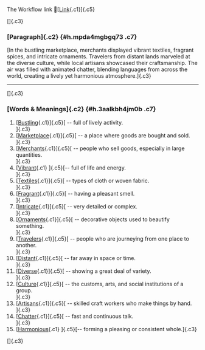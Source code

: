 The Workflow link
👏[[Link](https://www.google.com/url?q=http://www.google.com&sa=D&source=editors&ust=1760419546545817&usg=AOvVaw1SN-PB_rlzUfUpfnSZWD7V){.c1}]{.c5}

[]{.c3}

### [Paragraph]{.c2} {#h.mpda4mgbgq73 .c7}

[In the bustling marketplace, merchants displayed vibrant textiles,
fragrant spices, and intricate ornaments. Travelers from distant lands
marveled at the diverse culture, while local artisans showcased their
craftsmanship. The air was filled with animated chatter, blending
languages from across the world, creating a lively yet harmonious
atmosphere.]{.c3}

------------------------------------------------------------------------

[]{.c3}

### [Words & Meanings]{.c2} {#h.3aalkbh4jm0b .c7}

1.  [[Bustling](https://www.google.com/url?q=http://www.google.com&sa=D&source=editors&ust=1760419546546637&usg=AOvVaw1TmE3sGasDoMby3BtV-VWb){.c1}]{.c5}[ --
    full of lively activity.\
    ]{.c3}
2.  [[Marketplace](https://www.google.com/url?q=http://www.google.com&sa=D&source=editors&ust=1760419546546817&usg=AOvVaw2L5MEkQnAxpyD_R4EoHQsl){.c1}]{.c5}[ --
    a place where goods are bought and sold.\
    ]{.c3}
3.  [[Merchants](https://www.google.com/url?q=http://www.google.com&sa=D&source=editors&ust=1760419546546956&usg=AOvVaw2MrWKuiKi4ud1fDaomJ0Gb){.c1}]{.c5}[ --
    people who sell goods, especially in large quantities.\
    ]{.c3}
4.  [[Vibrant](https://www.google.com/url?q=http://www.google.com&sa=D&source=editors&ust=1760419546547123&usg=AOvVaw1kXzsf9APhigKV92UhpmmK){.c1}
    ]{.c5}[-- full of life and energy.\
    ]{.c3}
5.  [[Textiles](https://www.google.com/url?q=http://www.google.com&sa=D&source=editors&ust=1760419546547245&usg=AOvVaw3By-Gq8SpRX2lnkGeiietu){.c1}]{.c5}[ --
    types of cloth or woven fabric.\
    ]{.c3}
6.  [[Fragrant](https://www.google.com/url?q=http://www.google.com&sa=D&source=editors&ust=1760419546547360&usg=AOvVaw2cvN2LT2sznQQ7m9fYplcn){.c1}]{.c5}[ --
    having a pleasant smell.\
    ]{.c3}
7.  [[Intricate](https://www.google.com/url?q=http://www.google.com&sa=D&source=editors&ust=1760419546547471&usg=AOvVaw1VfsTF7Zfbhhx1zK-Hivhh){.c1}]{.c5}[ --
    very detailed or complex.\
    ]{.c3}
8.  [[Ornaments](https://www.google.com/url?q=http://www.google.com&sa=D&source=editors&ust=1760419546547583&usg=AOvVaw1p5ljoidhBMYzixRgN51eI){.c1}]{.c5}[ --
    decorative objects used to beautify something.\
    ]{.c3}
9.  [[Travelers](https://www.google.com/url?q=http://www.google.com&sa=D&source=editors&ust=1760419546547719&usg=AOvVaw1fxtWXsQzrf4Qv--dBk18P){.c1}]{.c5}[ --
    people who are journeying from one place to another.\
    ]{.c3}
10. [[Distant](https://www.google.com/url?q=http://www.google.com&sa=D&source=editors&ust=1760419546547858&usg=AOvVaw2MJaMQGWSqO19QO00RUAHs){.c1}]{.c5}[ --
    far away in space or time.\
    ]{.c3}
11. [[Diverse](https://www.google.com/url?q=http://www.google.com&sa=D&source=editors&ust=1760419546547975&usg=AOvVaw0W_A1kv6WzYvJP-I_Jlkjc){.c1}]{.c5}[ --
    showing a great deal of variety.\
    ]{.c3}
12. [[Culture](https://www.google.com/url?q=http://www.google.com&sa=D&source=editors&ust=1760419546548089&usg=AOvVaw3US5_FhaRfAfZ6weIyukh2){.c1}]{.c5}[ --
    the customs, arts, and social institutions of a group.\
    ]{.c3}
13. [[Artisans](https://www.google.com/url?q=http://www.google.com&sa=D&source=editors&ust=1760419546548222&usg=AOvVaw1BSD63R0Lgvq84gs7KZWiN){.c1}]{.c5}[ --
    skilled craft workers who make things by hand.\
    ]{.c3}
14. [[Chatter](https://www.google.com/url?q=http://www.google.com&sa=D&source=editors&ust=1760419546548363&usg=AOvVaw1VekGgF7t3CtUM8Ex0VUTj){.c1}]{.c5}[ --
    fast and continuous talk.\
    ]{.c3}
15. [[Harmonious](https://www.google.com/url?q=http://www.google.com&sa=D&source=editors&ust=1760419546548490&usg=AOvVaw20LM38FXj1tmrmqyHFMuE5){.c1}
    ]{.c5}[-- forming a pleasing or consistent whole.]{.c3}

[]{.c3}
